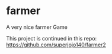 # farmer
A very nice farmer Game

This project is continued in this repo: https://github.com/superjojo140/farmer2
